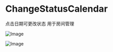 # ChangeStatusCalendar

点击日期可更改状态  用于房间管理

![Image](https://raw.github.com/zhoumi1324/ChangeStatusCalendar/blob/master/pic/1.png)

![Image](https://raw.github.com/zhoumi1324/ChangeStatusCalendar/blob/master/pic/2.png)
